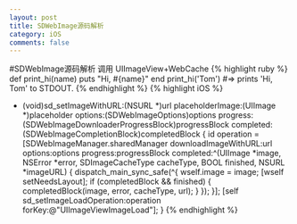 ```yaml
---
layout: post
title: SDWebImage源码解析
category: iOS
comments: false
---
```


#SDWebImage源码解析
调用
UIImageView+WebCache
{% highlight ruby %}
def print_hi(name)
  puts "Hi, #{name}"
end
print_hi('Tom')
#=> prints 'Hi, Tom' to STDOUT.
{% endhighlight %}
{% highlight iOS %}
  - (void)sd_setImageWithURL:(NSURL *)url placeholderImage:(UIImage *)placeholder options:(SDWebImageOptions)options progress:(SDWebImageDownloaderProgressBlock)progressBlock completed:(SDWebImageCompletionBlock)completedBlock {
      id <SDWebImageOperation> operation = [SDWebImageManager.sharedManager downloadImageWithURL:url options:options progress:progressBlock completed:^(UIImage *image, NSError *error, SDImageCacheType cacheType, BOOL finished, NSURL *imageURL) {
        dispatch_main_sync_safe(^{
                  wself.image = image;
                  [wself setNeedsLayout];
                if (completedBlock && finished) {
                    completedBlock(image, error, cacheType, url);
                }
            });
      }];
    [self sd_setImageLoadOperation:operation forKey:@"UIImageViewImageLoad"];
  }
{% endhighlight %}
